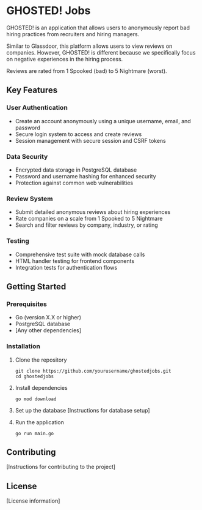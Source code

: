# GHOSTED! Jobs

GHOSTED! is an application that allows users to anonymously report bad hiring practices from recruiters and hiring managers.

Similar to Glassdoor, this platform allows users to view reviews on companies. However, GHOSTED! is different because we specifically focus on negative experiences in the hiring process.

Reviews are rated from 1 Spooked (bad) to 5 Nightmare (worst).

## Key Features

### User Authentication
- Create an account anonymously using a unique username, email, and password
- Secure login system to access and create reviews
- Session management with secure session and CSRF tokens

### Data Security
- Encrypted data storage in PostgreSQL database
- Password and username hashing for enhanced security
- Protection against common web vulnerabilities

### Review System
- Submit detailed anonymous reviews about hiring experiences
- Rate companies on a scale from 1 Spooked to 5 Nightmare
- Search and filter reviews by company, industry, or rating

### Testing
- Comprehensive test suite with mock database calls
- HTML handler testing for frontend components
- Integration tests for authentication flows

## Getting Started

### Prerequisites
- Go (version X.X or higher)
- PostgreSQL database
- [Any other dependencies]

### Installation
1. Clone the repository
   ```
   git clone https://github.com/yourusername/ghostedjobs.git
   cd ghostedjobs
   ```

2. Install dependencies
   ```
   go mod download
   ```

3. Set up the database
   [Instructions for database setup]

4. Run the application
   ```
   go run main.go
   ```

## Contributing
[Instructions for contributing to the project]

## License
[License information]
